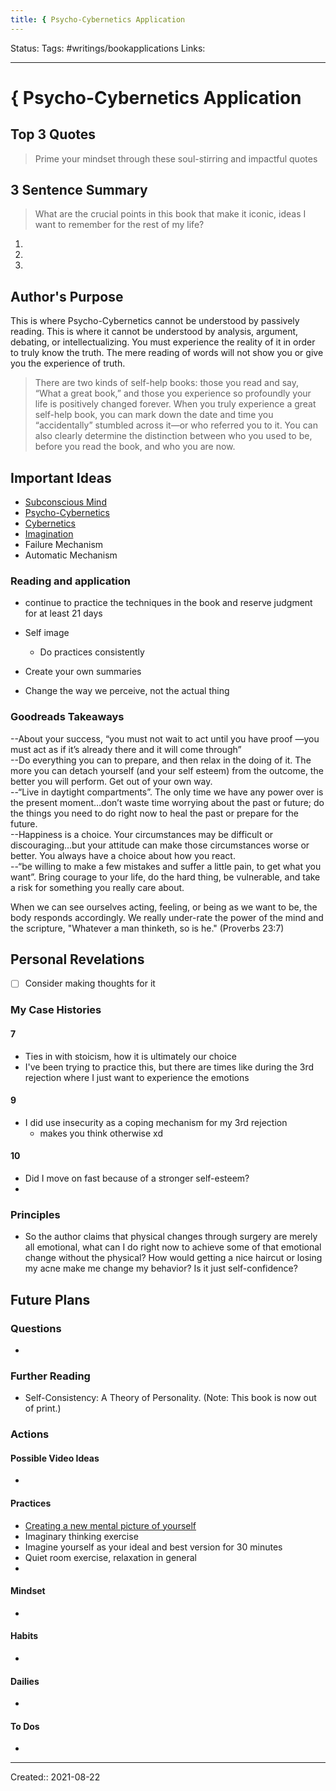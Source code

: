 ```yaml
---
title: { Psycho-Cybernetics Application
---
```


Status:
Tags: #writings/bookapplications
Links: 
___
# { Psycho-Cybernetics Application
## Top 3 Quotes
> Prime your mindset through these soul-stirring and impactful quotes


## 3 Sentence Summary
 > What are the crucial points in this book that make it iconic, ideas I want to remember for the rest of my life?
1. 
2. 
3. 
## Author's Purpose
This is where Psycho-Cybernetics cannot be understood by passively reading. This is where it cannot be understood by analysis, argument, debating, or intellectualizing. You must experience the reality of it in order to truly know the truth. The mere reading of words will not show you or give you the experience of truth.
> There are two kinds of self-help books: those you read and say, “What a great book,” and those you experience so profoundly your life is positively changed forever. When you truly experience a great self-help book, you can mark down the date and time you “accidentally” stumbled across it—or who referred you to it. You can also clearly determine the distinction between who you used to be, before you read the book, and who you are now.
## Important Ideas
- [Subconscious Mind](out/subconscious-mind.md)
- [Psycho-Cybernetics](out/psycho-cybernetics.md)
- [Cybernetics](out/cybernetics.md)
- [Imagination](None)
- Failure Mechanism
- Automatic Mechanism


### Reading and application
- continue to practice the techniques in the book and reserve judgment for at least 21 days

- Self image
	- Do practices consistently
- Create your own summaries
- Change the way we perceive, not the actual thing
### Goodreads Takeaways
--About your success, “you must not wait to act until you have proof —you must act as if it’s already there and it will come through”  
--Do everything you can to prepare, and then relax in the doing of it. The more you can detach yourself (and your self esteem) from the outcome, the better you will perform. Get out of your own way.  
--“Live in daytight compartments”. The only time we have any power over is the present moment…don’t waste time worrying about the past or future; do the things you need to do right now to heal the past or prepare for the future.  
--Happiness is a choice. Your circumstances may be difficult or discouraging…but your attitude can make those circumstances worse or better. You always have a choice about how you react.  
--“be willing to make a few mistakes and suffer a little pain, to get what you want”. Bring courage to your life, do the hard thing, be vulnerable, and take a risk for something you really care about.

 When we can see ourselves acting, feeling, or being as we want to be, the body responds accordingly. We really under-rate the power of the mind and the scripture, "Whatever a man thinketh, so is he." (Proverbs 23:7)
## Personal Revelations
- [ ] Consider making thoughts for it
### My Case Histories
#### 7
- Ties in with stoicism, how it is ultimately our choice
- I've been trying to practice this, but there are times like during the 3rd rejection where I just want to experience the emotions
#### 9
- I did use insecurity as a coping mechanism for my 3rd rejection
	- makes you think otherwise xd
#### 10
- Did I move on fast because of a stronger self-esteem?
- 
### Principles
- So the author claims that physical changes through surgery are merely all emotional, what can I do right now to achieve some of that emotional change without the physical? How would getting a nice haircut or losing my acne make me change my behavior? Is it just self-confidence?
## Future Plans
### Questions
- 
### Further Reading
- Self-Consistency: A Theory of Personality. (Note: This book is now out of print.)
### Actions
#### Possible Video Ideas
- 
#### Practices
- [Creating a new mental picture of yourself](out/creating-a-new-mental-picture-of-yourself.md)
- Imaginary thinking exercise
- Imagine yourself as your ideal and best version for 30 minutes
- Quiet room exercise, relaxation in general
- 
#### Mindset
- 
#### Habits
- 
#### Dailies
- 
#### To Dos
- 
___
Created:: 2021-08-22 

